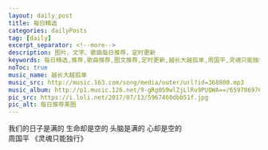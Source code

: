 ```yaml
---
layout: daily_post
title: 每日精选
categories: dailyPosts
tag: [daily]
excerpt_separator: <!--more-->
description: 图片、文字、歌曲每日推荐，定时更新
keywords: 每日精选,推荐,歌曲推荐,图文推荐,定时更新,越长大越孤单,周国平,灵魂只能独行
noToc: true
music_name: 越长大越孤单
music_src: http://music.163.com/song/media/outer/url?id=368800.mp3
music_album: http://p1.music.126.net/9-gRg0S9wlZjLlRu9PUQWA==/65970697678847.jpg
pic_src: https://i.loli.net/2017/07/13/5967460dbb51f.jpg
pic_alt: 每日推荐美图
---
```


我们的日子是满的
生命却是空的
头脑是满的
心却是空的
<br/>
周国平 《灵魂只能独行》